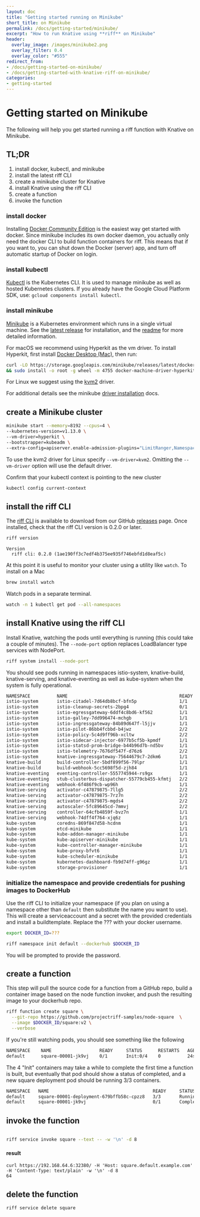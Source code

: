 ```yaml
---
layout: doc
title: "Getting started running on Minikube"
short_title: on Minikube
permalink: /docs/getting-started/minikube/
excerpt: "How to run Knative using **riff** on Minikube"
header:
  overlay_image: /images/minikube2.png
  overlay_filter: 0.4
  overlay_color: "#555"
redirect_from:
- /docs/getting-started-on-minikube/
- /docs/getting-started-with-knative-riff-on-minikube/
categories:
- getting-started
---
```


# Getting started on Minikube

The following will help you get started running a riff function with Knative on Minikube.

## TL;DR

1. install docker, kubectl, and minikube
2. install the latest riff CLI
3. create a minikube cluster for Knative
4. install Knative using the riff CLI
5. create a function
6. invoke the function

### install docker

Installing [Docker Community Edition](https://store.docker.com/search?type=edition&offering=community) is the easiest way get started with docker. Since minikube includes its own docker daemon, you actually only need the docker CLI to build function containers for riff. This means that if you want to, you can shut down the Docker (server) app, and turn off automatic startup of Docker on login.

### install kubectl

[Kubectl](https://kubernetes.io/docs/tasks/tools/install-kubectl/) is the Kubernetes CLI. It is used to manage minikube as well as hosted Kubernetes clusters. If you already have the Google Cloud Platform SDK, use: `gcloud components install kubectl`.

### install minikube

[Minikube](https://kubernetes.io/docs/tasks/tools/install-minikube/) is a Kubernetes environment which runs in a single virtual machine. See the [latest release](https://github.com/kubernetes/minikube/releases) for installation, and the [readme](https://github.com/kubernetes/minikube/blob/master/README.md) for more detailed information.

For macOS we recommend using Hyperkit as the vm driver. To install Hyperkit, first install [Docker Desktop (Mac)](https://store.docker.com/editions/community/docker-ce-desktop-mac), then run:

```sh
curl -LO https://storage.googleapis.com/minikube/releases/latest/docker-machine-driver-hyperkit \
&& sudo install -o root -g wheel -m 4755 docker-machine-driver-hyperkit /usr/local/bin/
```

For Linux we suggest using the [kvm2](https://github.com/kubernetes/minikube/blob/master/docs/drivers.md#kvm2-driver) driver.

For additional details see the minikube [driver installation](https://github.com/kubernetes/minikube/blob/master/docs/drivers.md#hyperkit-driver) docs.

## create a Minikube cluster

```sh
minikube start --memory=8192 --cpus=4 \
--kubernetes-version=v1.13.0 \
--vm-driver=hyperkit \
--bootstrapper=kubeadm \
--extra-config=apiserver.enable-admission-plugins="LimitRanger,NamespaceExists,NamespaceLifecycle,ResourceQuota,ServiceAccount,DefaultStorageClass,MutatingAdmissionWebhook"
```

To use the kvm2 driver for Linux specify `--vm-driver=kvm2`. Omitting the `--vm-driver` option will use the default driver.

Confirm that your kubectl context is pointing to the new cluster

```sh
kubectl config current-context
```

## install the riff CLI

The [riff CLI](https://github.com/projectriff/riff/) is available to download from our GitHub [releases](https://github.com/projectriff/riff/releases) page. Once installed, check that the riff CLI version is 0.2.0 or later.

```sh
riff version
```
```
Version
  riff cli: 0.2.0 (1ae190ff3c7edf4b375ee935f746ebfd1d8eaf5c)
```

At this point it is useful to monitor your cluster using a utility like `watch`. To install on a Mac

```sh
brew install watch
```

Watch pods in a separate terminal.

```sh
watch -n 1 kubectl get pod --all-namespaces
```

## install Knative using the riff CLI

Install Knative, watching the pods until everything is running (this could take a couple of minutes). The `--node-port` option replaces LoadBalancer type services with NodePort.

```sh
riff system install --node-port
```

You should see pods running in namespaces istio-system, knative-build, knative-serving, and knative-eventing as well as kube-system when the system is fully operational. 

```sh
NAMESPACE          NAME                                          READY     STATUS      RESTARTS   AGE
istio-system       istio-citadel-7d64db8bcf-bfn5p                1/1       Running     0          4m
istio-system       istio-cleanup-secrets-2bpg4                   0/1       Completed   0          4m
istio-system       istio-egressgateway-6ddf4c8bd6-kf562          1/1       Running     0          4m
istio-system       istio-galley-7dd996474-mchgb                  1/1       Running     0          4m
istio-system       istio-ingressgateway-84b89d647f-l5jjv         1/1       Running     0          4m
istio-system       istio-pilot-86bb4fcbbd-b4jwz                  2/2       Running     0          4m
istio-system       istio-policy-5c4d9ff96b-xcltw                 2/2       Running     0          4m
istio-system       istio-sidecar-injector-6977b5cf5b-kpmdf       1/1       Running     0          4m
istio-system       istio-statsd-prom-bridge-b44b96d7b-nd5bv      1/1       Running     0          4m
istio-system       istio-telemetry-7676df547f-d76z6              2/2       Running     0          4m
istio-system       knative-ingressgateway-75644679c7-2dkm6       1/1       Running     0          2m
knative-build      build-controller-5bdf899f56-79lpr             1/1       Running     0          2m
knative-build      build-webhook-5cc5698f5d-zjh84                1/1       Running     0          2m
knative-eventing   eventing-controller-5557745944-rs9gx          1/1       Running     0          2m
knative-eventing   stub-clusterbus-dispatcher-55779cb455-kfmtj   2/2       Running     0          1m
knative-eventing   webhook-6f486f9cb-wp96h                       1/1       Running     0          2m
knative-serving    activator-c47879875-7llg5                     2/2       Running     0          2m
knative-serving    activator-c47879875-7rz7n                     2/2       Running     0          2m
knative-serving    activator-c47879875-mgds4                     2/2       Running     0          2m
knative-serving    autoscaler-5fc89645cd-7mmvj                   2/2       Running     0          2m
knative-serving    controller-64cfb4859f-bvz7n                   1/1       Running     0          2m
knative-serving    webhook-74dff4f764-xjq6z                      1/1       Running     0          2m
kube-system        coredns-869f847d58-hcdnm                      1/1       Running     0          6m
kube-system        etcd-minikube                                 1/1       Running     0          5m
kube-system        kube-addon-manager-minikube                   1/1       Running     0          5m
kube-system        kube-apiserver-minikube                       1/1       Running     0          5m
kube-system        kube-controller-manager-minikube              1/1       Running     0          5m
kube-system        kube-proxy-bfvt6                              1/1       Running     0          6m
kube-system        kube-scheduler-minikube                       1/1       Running     0          5m
kube-system        kubernetes-dashboard-fb9d74ff-g96gz           1/1       Running     0          6m
kube-system        storage-provisioner                           1/1       Running     0          6m
```

### initialize the namespace and provide credentials for pushing images to DockerHub

Use the riff CLI to initialize your namespace (if you plan on using a namespace other than `default` then substitute the name you want to use). This will create a serviceaccount and a secret with the provided credentials and install a buildtemplate. Replace the ??? with your docker username.

```sh
export DOCKER_ID=???
```

```sh
riff namespace init default --dockerhub $DOCKER_ID
```

You will be prompted to provide the password.

## create a function

This step will pull the source code for a function from a GitHub repo, build a container image based on the node function invoker, and push the resulting image to your dockerhub repo.

```sh
riff function create square \
  --git-repo https://github.com/projectriff-samples/node-square  \
  --image $DOCKER_ID/square:v2 \
  --verbose
```

If you're still watching pods, you should see something like the following

```sh
NAMESPACE    NAME                  READY     STATUS      RESTARTS   AGE
default      square-00001-jk9vj    0/1       Init:0/4    0          24s
```

The 4 "Init" containers may take a while to complete the first time a function is built, but eventually that pod should show a status of completed, and a new square deployment pod should be running 3/3 containers.

```sh
NAMESPACE   NAME                                       READY     STATUS      RESTARTS   AGE
default     square-00001-deployment-679bffb58c-cpzz8   3/3       Running     0          4m
default     square-00001-jk9vj                         0/1       Completed   0          5m
```

## invoke the function

```sh

riff service invoke square --text -- -w '\n' -d 8
```

#### result

```
curl https://192.168.64.6:32380/ -H 'Host: square.default.example.com' -H 'Content-Type: text/plain' -w '\n' -d 8
64
```

## delete the function

```sh
riff service delete square
```
